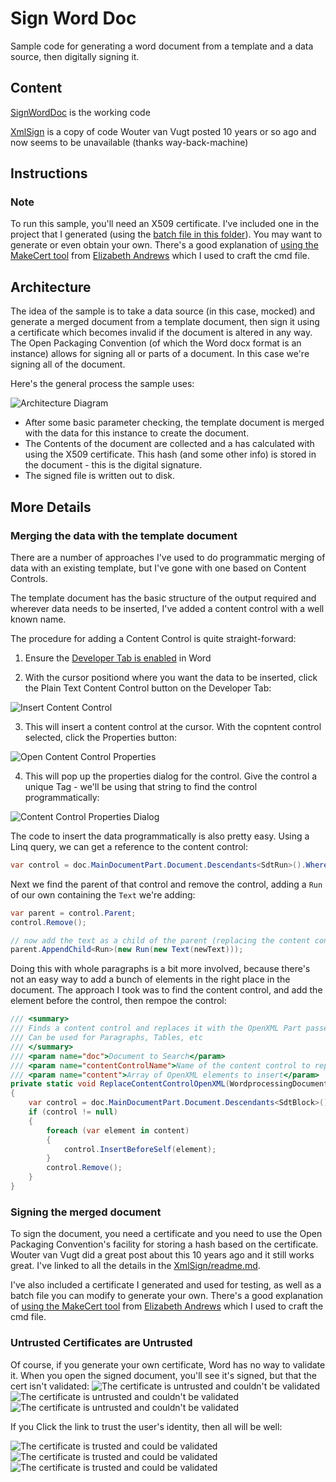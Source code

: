 # Sign Word Doc
Sample code for generating a word document from a template and a data source, then digitally signing it.

## Content
[SignWordDoc](https://github.com/coatsy/SignWordDoc/tree/master/SignWordDoc) is the working code

[XmlSign](https://github.com/coatsy/SignWordDoc/tree/master/XmlSign) is a copy of code Wouter van Vugt posted 10 years or so ago and now seems to be unavailable (thanks way-back-machine)

## Instructions

### Note
To run this sample, you'll need an X509 certificate. I've included one in the project that I generated (using the [batch file in this folder](https://github.com/coatsy/SignWordDoc/blob/master/CreateCoatsyDocSign.cmd)). You may want to generate or even obtain your own. There's a good explanation of [using the MakeCert tool](https://blog.jayway.com/2014/09/03/creating-self-signed-certificates-with-makecert-exe-for-development/#comments) from [Elizabeth Andrews](https://blog.jayway.com/author/elizabethandrews/) which I used to craft the cmd file.

## Architecture
The idea of the sample is to take a data source (in this case, mocked) and generate a merged document from a template document, then sign it using a certificate which becomes invalid if the document is altered in any way. The Open Packaging Convention (of which the Word docx format is an instance) allows for signing all or parts of a document. In this case we're signing all of the document.

Here's the general process the sample uses:

![Architecture Diagram](/images/Architecture.png)

* After some basic parameter checking, the template document is merged with the data for this instance to create the document.
* The Contents of the document are collected and a has calculated with using the X509 certificate. This hash (and some other info) is stored in the document - this is the digital signature.
* The signed file is written out to disk.

## More Details

### Merging the data with the template document
There are a number of approaches I've used to do programmatic merging of data with an existing template, but I've gone with one based on Content Controls.

The template document has the basic structure of the output required and wherever data needs to be inserted, I've added a content control with a well known name.

The procedure for adding a Content Control is quite straight-forward:

1. Ensure the [Developer Tab is enabled](https://support.office.com/en-us/article/Show-the-Developer-tab-E1192344-5E56-4D45-931B-E5FD9BEA2D45) in Word

2. With the cursor positiond where you want the data to be inserted, click the Plain Text Content Control button on the Developer Tab:

![Insert Content Control](/images/InsertContentControl1.png)

3. This will insert a content control at the cursor. With the copntent control selected, click the Properties button:

![Open Content Control Properties](/images/InsertContentControl2.png)

4. This will pop up the properties dialog for the control. Give the control a unique Tag - we'll be using that string to find the control programmatically:

![Content Control Properties Dialog](/images/InsertContentControl3.png)

The code to insert the data programmatically is also pretty easy. Using a Linq query, we can get a reference to the content control:
```csharp
var control = doc.MainDocumentPart.Document.Descendants<SdtRun>().Where(r => r.SdtProperties.GetFirstChild<Tag>().Val.Value == contentContolName).FirstOrDefault();
```
Next we find the parent of that control and remove the control, adding a `Run` of our own containing the `Text` we're adding:
```csharp
var parent = control.Parent;
control.Remove();

// now add the text as a child of the parent (replacing the content control)
parent.AppendChild<Run>(new Run(new Text(newText)));
```
Doing this with whole paragraphs is a bit more involved, because there's not an easy way to add a bunch of elements in the right place in the document. The approach I took was to find the content control, and add the element before the control, then rempoe the control:
```csharp
/// <summary>
/// Finds a content control and replaces it with the OpenXML Part passed in
/// Can be used for Paragraphs, Tables, etc
/// </summary>
/// <param name="doc">Document to Search</param>
/// <param name="contentControlName">Name of the content control to replace</param>
/// <param name="content">Array of OpenXML elements to insert</param>
private static void ReplaceContentControlOpenXML(WordprocessingDocument doc, string contentControlName, OpenXmlElement[] content)
{
    var control = doc.MainDocumentPart.Document.Descendants<SdtBlock>().Where(b => b.SdtProperties.GetFirstChild<Tag>().Val.Value == contentControlName).FirstOrDefault();
    if (control != null)
    {
        foreach (var element in content)
        {
            control.InsertBeforeSelf(element);
        }
        control.Remove();
    }
}
```

### Signing the merged document
To sign the document, you need a certificate and you need to use the Open Packaging Convention's facility for storing a hash based on the certificate. Wouter van Vugt did a great post about this 10 years ago and it still works great. I've linked to all the details in the [XmlSign/readme.md](/XmlSign/readme.md).

I've also included a certificate I generated and used for testing, as well as a batch file you can modify to generate your own. There's a good explanation of [using the MakeCert tool](https://blog.jayway.com/2014/09/03/creating-self-signed-certificates-with-makecert-exe-for-development/#comments) from [Elizabeth Andrews](https://blog.jayway.com/author/elizabethandrews/) which I used to craft the cmd file.

### Untrusted Certificates are Untrusted
Of course, if you generate your own certificate, Word has no way to validate it. When you open the signed document, you'll see it's signed, but that the cert isn't validated:
![The certificate is untrusted and couldn't be validated](/images/UntrustedCert1.png)
![The certificate is untrusted and couldn't be validated](/images/UntrustedCert2.png)
![The certificate is untrusted and couldn't be validated](/images/UntrustedCert3.png)

If you Click the link to trust the user's identity, then all will be well:

![The certificate is trusted and could be validated](/images/TrustedCert1.png)
![The certificate is trusted and could be validated](/images/TrustedCert2.png)
![The certificate is trusted and could be validated](/images/TrustedCert3.png)
